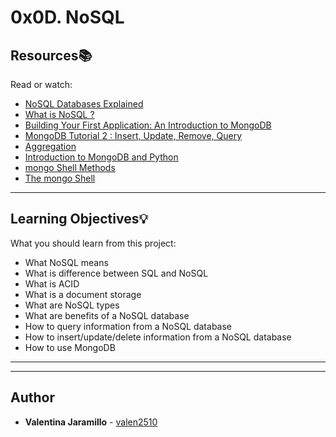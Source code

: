 # 0x0D. NoSQL

## Resources:books:
Read or watch:
* [NoSQL Databases Explained](https://intranet.hbtn.io/rltoken/Vyx71sOlnw-ovIEiGB8L6w)
* [What is NoSQL ?](https://intranet.hbtn.io/rltoken/8VpibJeEpPIdt9VGxXx5EQ)
* [Building Your First Application: An Introduction to MongoDB](https://intranet.hbtn.io/rltoken/ZOTNcbGmVWVDt69JfS20eg)
* [MongoDB Tutorial 2 : Insert, Update, Remove, Query](https://intranet.hbtn.io/rltoken/j8Km9rDeAfwz2D3sSoqmHQ)
* [Aggregation](https://intranet.hbtn.io/rltoken/LvWSSDCTxMWY5dMJQVwd6g)
* [Introduction to MongoDB and Python](https://intranet.hbtn.io/rltoken/Voj4w7WCWEoXh5BCBJuiow)
* [mongo Shell Methods](https://intranet.hbtn.io/rltoken/TgwNw5Ncz00kKw1Cls6jHg)
* [The mongo Shell](https://intranet.hbtn.io/rltoken/DwURNWPtpufc0YzWL1EFHg)

---
## Learning Objectives:bulb:
What you should learn from this project:

* What NoSQL means
* What is difference between SQL and NoSQL
* What is ACID
* What is a document storage
* What are NoSQL types
* What are benefits of a NoSQL database
* How to query information from a NoSQL database
* How to insert/update/delete information from a NoSQL database
* How to use MongoDB

---
---

## Author
* **Valentina Jaramillo** - [valen2510](https://github.com/valen2510)
